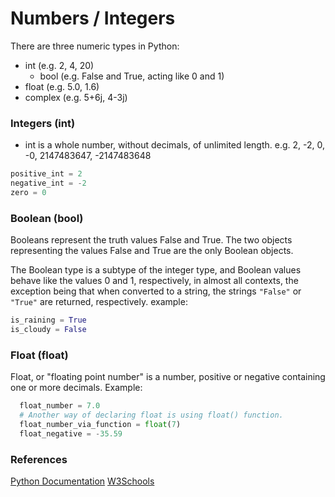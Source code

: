 # Numbers / Integers
There are three numeric types in Python:
- int (e.g. 2, 4, 20)
    - bool (e.g. False and True, acting like 0 and 1)
- float (e.g. 5.0, 1.6)
- complex (e.g. 5+6j, 4-3j)

### Integers (int)
- int is a whole number, without decimals, of unlimited length.
 e.g. 2, -2, 0, -0, 2147483647, -2147483648
 ```python
 positive_int = 2
 negative_int = -2
 zero = 0
 ```

### Boolean (bool)
Booleans represent the truth values False and True. 
The two objects representing the values False and True are the only Boolean objects. 

The Boolean type is a subtype of the integer type, and Boolean values behave like the values 0 and 1, respectively, in almost all contexts, the exception being that when converted to a string, the strings `"False"` or `"True"` are returned, respectively.
example:
```python
is_raining = True
is_cloudy = False
```

### Float (float)
Float, or "floating point number" is a number, positive or negative containing one or more decimals.
Example:
```python
  float_number = 7.0
  # Another way of declaring float is using float() function.
  float_number_via_function = float(7)
  float_negative = -35.59
```




### References
[Python Documentation](https://docs.python.org/3/tutorial/introduction.html)
[W3Schools](https://www.w3schools.com/python/python_numbers.asp)